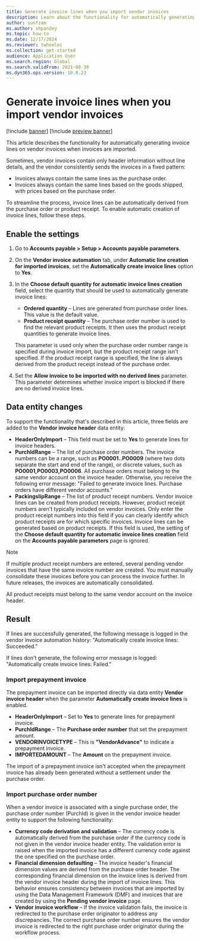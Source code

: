 ```yaml
---
title: Generate invoice lines when you import vendor invoices
description: Learn about the functionality for automatically generating invoice lines on vendor invoices when invoices are imported.
author: sunfzam
ms.author: shpandey
ms.topic: how-to
ms.date: 12/17/2024
ms.reviewer: twheeloc
ms.collection: get-started
audience: Application User
ms.search.region: Global
ms.search.validFrom: 2021-08-30
ms.dyn365.ops.version: 10.0.23
---
```


# Generate invoice lines when you import vendor invoices

[!include [banner](../includes/banner.md)]
[!include [preview banner](../includes/preview-banner.md)]

This article describes the functionality for automatically generating invoice lines on vendor invoices when invoices are imported.

Sometimes, vendor invoices contain only header information without line details, and the vendor consistently sends the invoices in a fixed pattern:

- Invoices always contain the same lines as the purchase order.
- Invoices always contain the same lines based on the goods shipped, with prices based on the purchase order.
  
To streamline the process, invoice lines can be automatically derived from the purchase order or product receipt. To enable automatic creation of invoice lines, follow these steps.

## Enable the settings

1. Go to **Accounts payable \> Setup \> Accounts payable parameters**.
2. On the **Vendor invoice automation** tab, under **Automatic line creation for imported invoices**, set the **Automatically create invoice lines** option to **Yes**. 
3. In the **Choose default quantity for automatic invoice lines creation** field, select the quantity that should be used to automatically generate invoice lines:

    - **Ordered quantity** – Lines are generated from purchase order lines. This value is the default value.
    - **Product receipt quantity** – The purchase order number is used to find the relevant product receipts. It then uses the product receipt quantities to generate invoice lines.

    This parameter is used only when the purchase order number range is specified during invoice import, but the product receipt range isn't specified. If the product receipt range is specified, the line is always derived from the product receipt instead of the purchase order.

4. Set the **Allow invoice to be imported with no derived lines** parameter. This parameter determines whether invoice import is blocked if there are no derived invoice lines.

## Data entity changes

To support the functionality that's described in this article, three fields are added to the **Vendor invoice header** data entity:

- **HeaderOnlyImport** – This field must be set to **Yes** to generate lines for invoice headers.
- **PurchIdRange** – The list of purchase order numbers. The invoice numbers can be a range, such as **PO0001..PO0009** (where two dots separate the start and end of the range), or discrete values, such as **PO0001,PO0003,PO0006**. All purchase orders must belong to the same vendor account on the invoice header. Otherwise, you receive the following error message: "Failed to generate invoice lines. Purchase orders have different vendor accounts."
- **PackingslipRange** – The list of product receipt numbers. Vendor invoice lines can be created from product receipts. However, product receipt numbers aren't typically included on vendor invoices. Only enter the product receipt numbers into this field if you can clearly identify which product receipts are for which specific invoices. Invoice lines can be generated based on product receipts. If this field is used, the setting of the **Choose default quantity for automatic invoice lines creation** field on the **Accounts payable parameters** page is ignored. 

> [!NOTE]
> If multiple product receipt numbers are entered, several pending vendor invoices that have the same invoice number are created. You must manually consolidate these invoices before you can process the invoice further. In future releases, the invoices are automatically consolidated.

All product receipts must belong to the same vendor account on the invoice header.

## Result

If lines are successfully generated, the following message is logged in the vendor invoice automation history: "Automatically create invoice lines: Succeeded."

If lines don't generate, the following error message is logged: "Automatically create invoice lines: Failed."

### Import prepayment invoice

The prepayment invoice can be imported directly via data entity **Vendor invoice header** when the parameter **Automatically create invoice lines** is enabled.

- **HeaderOnlyImport** – Set to **Yes** to generate lines for prepayment invoice.
- **PurchIdRange** – The **Purchase order number** that set the prepayment amount.
- **VENDORINVOICETYPE** – This is **"VendorAdvance"** to indicate a prepayment invoice.
- **IMPORTEDAMOUNT** – The **Amount** on the prepayment invoice.

The import of a prepayment invoice isn't accepted when the prepayment invoice has already been generated without a settlement under the purchase order.

### Import purchase order number

When a vendor invoice is associated with a single purchase order, the purchase order number (PurchId) is given in the vendor invoice header entity to support the following functionality:

- **Currency code derivation and validation** – The currency code is automatically derived from the purchase order if the currency code is not given in the vendor invoice header entity. The validation error is raised when the imported invoice has a different currency code against the one specified on the purchase order. 
- **Financial dimension defaulting** – The invoice header's financial dimension values are derived from the purchase order header. The corresponding financial dimension on the invoice lines is derived from the vendor invoice header during the import of invoice lines. This behavior ensures consistency between invoices that are imported by using the Data Management Framework (DMF) and invoices that are created by using the **Pending vendor invoice** page.
- **Vendor invoice workflow** – If the invoice validation fails, the invoice is redirected to the purchase order originator to address any discrepancies. The correct purchase order number ensures the vendor invoice is redirected to the right purchase order originator during the workflow process. 
